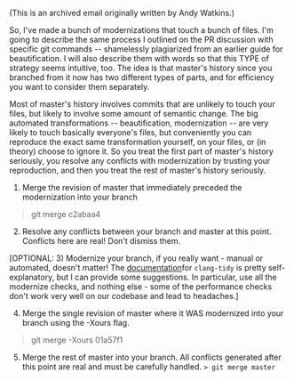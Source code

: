 (This is an archived email originally written by Andy Watkins.)

So, I've made a bunch of modernizations that touch a bunch of files. I'm going to describe the same process I outlined on the PR discussion with specific git commands -- shamelessly plagiarized from an earlier guide for beautification. I will also describe them with words so that this TYPE of strategy seems intuitive, too. The idea is that master's history since you branched from it now has two different types of parts, and for efficiency you want to consider them separately. 

Most of master's history involves commits that are unlikely to touch your files, but likely to involve some amount of semantic change. The big automated transformations -- beautification, modernization -- are very likely to touch basically everyone's files, but conveniently you can reproduce the exact same transformation yourself, on your files, or (in theory) choose to ignore it. So you treat the first part of master's history seriously, you resolve any conflicts with modernization by trusting your reproduction, and then you treat the rest of master's history seriously.

1) Merge the revision of master that immediately preceded the modernization into your branch
> git merge c2abaa4

2) Resolve any conflicts between your branch and master at this point. Conflicts here are real! Don't dismiss them.

[OPTIONAL: 3) Modernize your branch, if you really want - manual or automated, doesn't matter! The [documentation](http://clang.llvm.org/extra/clang-tidy/index.html#using-clang-tidy)for `clang-tidy` is pretty self-explanatory, but I can provide some suggestions. In particular, use all the modernize checks, and nothing else - some of the performance checks don't work very well on our codebase and lead to headaches.]

4) Merge the single revision of master where it WAS modernized into your branch using the -Xours flag.
> git merge -Xours 01a57f1

5) Merge the rest of master into your branch. All conflicts generated after this point are real and must be carefully handled.
`> git merge master`

<!-- SEO:
cxx11
c++11
merge
-->